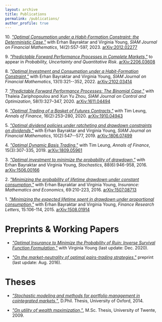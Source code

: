 ```yaml
---
layout: archive
title: Publications 
permalink: /publications/
author_profile: true
---
```


<!-- {% include base_path %}

{% for post in site.publications reversed %}
  {% include archive-single.html %}
{% endfor %} -->

10\.  [_"Optimal Consumption under a Habit-Formation Constraint: the Deterministic Case,"_](https://doi.org/10.1137/22M1471560) with Erhan Bayraktar and Virginia Young,  _SIAM Journal on Financial Mathematics_, 14(2):557-597, 2023. [arXiv:2012.02277](https://arxiv.org/abs/2012.02277)

9\.  [_"Predictable Forward Performance Processes in Complete Markets,"_](https://www.aimsciences.org/article/doi/10.3934/puqr.2023007) to appear in _Probability, Uncertainty and Quantitative Risk_. [arXiv:2206.03608](https://arxiv.org/abs/2206.03608)

8\.  [_"Optimal Investment and Consumption under a Habit-Formation Constraint,"_](https://epubs.siam.org/doi/abs/10.1137/21M1397891) with Erhan Bayraktar and Virginia Young, _SIAM Journal on Financial Mathematics_, 13(1):321--352, 2022. [arXiv:2102.03414](https://arxiv.org/abs/2102.03414) 

7\. [_"Predictable Forward Performance Processes: The Binomial Case,"_](https://doi.org/10.1137/18M1188653) with Thaleia Zariphopoulou and Xun Yu Zhou, _SIAM Journal on Control and Optimization_, 58(1):327–347, 2020. [arXiv:1611.04494](http://arxiv.org/abs/1611.04494)  

6\. [_"Optimal Trading of a Basket of Futures Contracts,"_](https://doi.org/10.1007/s10436-019-00357-w) with Tim Leung, _Annals of Finance_, 16(2):253–280, 2020. [arXiv:1910.04943](http://arxiv.org/abs/1910.04943)

5\. [_"Optimal dividend policies under ratcheting and drawdown constraints on dividends,"_](https://doi.org/10.1137/18M119567X) with Erhan Bayraktar and Virginia Young, _SIAM Journal on Financial Mathematics_, 10(2):547--577, 2019. [arXiv:1806.07499](http://arxiv.org/abs/1806.07499)

4\. [_"Optimal Dynamic Basis Trading,"_](https://doi.org/10.1007/s10436-019-00348-x) with Tim Leung, _Annals of Finance_, 15(3):307-335, 2019. [arXiv:1809.05961](https://arxiv.org/abs/1809.05961)

3\. [_"Optimal investment to minimize the probability of drawdown,"_](https://doi.org/10.1080/17442508.2016.1155590) with Erhan Bayraktar and Virginia Young, _Stochastics_, 88(6):946-958, 2016. [arXiv:1506.00166](http://arxiv.org/abs/1506.00166) 

2\. [_"Minimizing the probability of lifetime drawdown under constant consumption,"_](https://doi.org/10.1016/j.insmatheco.2016.05.007) with Erhan Bayraktar and Virginia Young, _Insurance: Mathematics and Economics_, 69:210-223, 2016. [arXiv:1507.08713](http://arxiv.org/abs/1507.08713)

1\. [_"Minimizing the expected lifetime spent in drawdown under proportional consumption,"_](https://doi.org/10.1016/j.frl.2015.08.010) with Erhan Bayraktar and Virginia Young, _Finance Research Letters_, 15:106-114, 2015. [arXiv:1508.01914](http://arxiv.org/abs/1508.01914)


# Preprints & Working Papers

* [_"Optimal Insurance to Minimize the Probability of Ruin: Inverse Survival Function Formulation,"_](https://arxiv.org/abs/2012.03798) with Virginia Young (last update: Dec. 2020).

* [_"On the market-neutrality of optimal pairs-trading strategies,"_](http://arxiv.org/abs/1608.08268) preprint (last update: Aug. 2016).


# Theses

* [_"Stochastic modeling and methods for portfolio management in cointegrated markets,"_](../files/2014Angoshtari.pdf), D.Phil. Thesis, University of Oxford, 2014.

* [_"On utility of wealth maximization,"_](../files/2009Angoshtari.pdf), M.Sc. Thesis, University of Twente, 2009.
